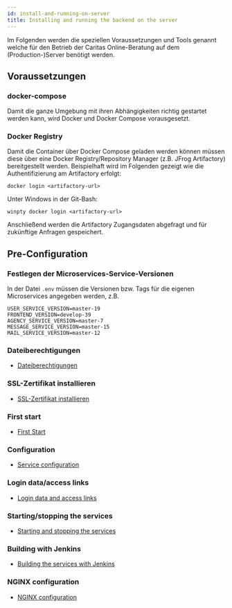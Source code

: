 ```yaml
---
id: install-and-running-on-server
title: Installing and running the backend on the server
---
```


Im Folgenden werden die speziellen Voraussetzungen und Tools genannt welche für den Betrieb der Caritas Online-Beratung auf dem (Production-)Server benötigt werden.

## Voraussetzungen

### docker-compose

Damit die ganze Umgebung mit ihren Abhängigkeiten richtig gestartet werden kann, wird Docker und Docker Compose vorausgesetzt.

### Docker Registry

Damit die Container über Docker Compose geladen werden können müssen diese über eine Docker Registry/Repository Manager (z.B. JFrog Artifactory) bereitgestellt werden.
Beispielhaft wird im Folgenden gezeigt wie die Authentifizierung am Artifactory erfolgt:

``docker login <artifactory-url>``

Unter Windows in der Git-Bash:

``winpty docker login <artifactory-url>``

Anschließend werden die Artifactory Zugangsdaten abgefragt und für zukünftige Anfragen gespeichert.

## Pre-Configuration

### Festlegen der Microservices-Service-Versionen

In der Datei `.env` müssen die Versionen bzw. Tags für die eigenen Microservices angegeben werden, z.B.

```
USER_SERVICE_VERSION=master-19
FRONTEND_VERSION=develop-39
AGENCY_SERVICE_VERSION=master-7
MESSAGE_SERVICE_VERSION=master-15
MAIL_SERVICE_VERSION=master-12
```

### Dateiberechtigungen

- [Dateiberechtigungen](../backend/file-permissions.md)

### SSL-Zertifikat installieren

- [SSL-Zertifikat installieren](../backend/ssl-certificate.md)

### First start

- [First Start](../backend/first-start.md)

### Configuration

- [Service configuration](../backend/service-configuration.md)

### Login data/access links

- [Login data and access links](../backend/login-data-access-links.md)

### Starting/stopping the services

- [Starting and stopping the services](../backend/starting-and-stopping-the-services.md)

### Building with Jenkins

- [Building the services with Jenkins](../backend/jenkins.md)

### NGINX configuration

- [NGINX configuration](../backend/nginx.md)
